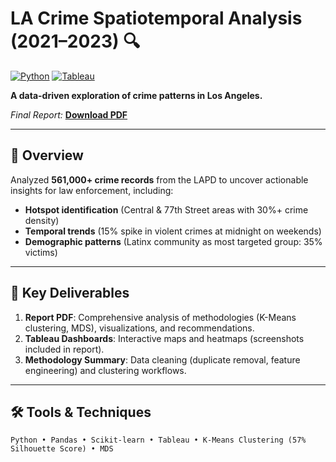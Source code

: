 # LA Crime Spatiotemporal Analysis (2021–2023) 🔍

[![Python](https://img.shields.io/badge/Python-3.8-blue)](https://python.org)
[![Tableau](https://img.shields.io/badge/Tableau-Public-orange)](https://public.tableau.com)

**A data-driven exploration of crime patterns in Los Angeles.**  

*Final Report:* [**Download PDF**](https://github.com/Vins094/Visual-Analytics/blob/main/LA%20crimes%20analysis.pdf)

---

## 📌 Overview  
Analyzed **561,000+ crime records** from the LAPD to uncover actionable insights for law enforcement, including:  
- **Hotspot identification** (Central & 77th Street areas with 30%+ crime density)  
- **Temporal trends** (15% spike in violent crimes at midnight on weekends)  
- **Demographic patterns** (Latinx community as most targeted group: 35% victims)  

---

## 🔑 Key Deliverables  
1. **Report PDF**: Comprehensive analysis of methodologies (K-Means clustering, MDS), visualizations, and recommendations.  
2. **Tableau Dashboards**: Interactive maps and heatmaps (screenshots included in report).  
3. **Methodology Summary**: Data cleaning (duplicate removal, feature engineering) and clustering workflows.  

---

## 🛠️ Tools & Techniques  
```plaintext
Python • Pandas • Scikit-learn • Tableau • K-Means Clustering (57% Silhouette Score) • MDS
